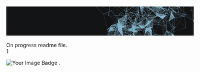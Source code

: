 ![Demo](./assets/juangifpresentation.gif)

On progress readme file. <br>
1

<img src="https://tryhackme-badges.s3.amazonaws.com/juanfemeniaqueve.png" alt="Your Image Badge" />
.

